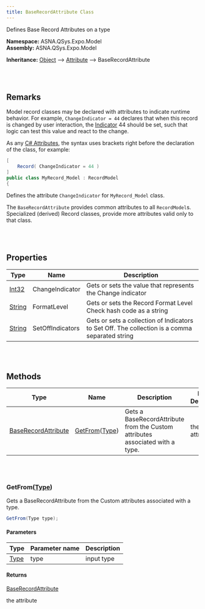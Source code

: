 ```yaml
---
title: BaseRecordAttribute Class
---
```


Defines Base Record Attributes on a type

**Namespace:** ASNA.QSys.Expo.Model <br/>
**Assembly:** ASNA.QSys.Expo.Model

**Inheritance:** [Object](https://docs.microsoft.com/en-us/dotnet/api/system.object) --> [Attribute](https://docs.microsoft.com/en-us/dotnet/api/system.attribute) --> BaseRecordAttribute

<br>
<br>

## Remarks

Model record classes may be declared with attributes to indicate runtime behavior. For example, `ChangeIndicator = 44` declares that when this record is changed by user interaction, the [Indicator](/reference/asna-qsys-runtime/indicator.html) 44 should be set, such that logic can test this value and react to the change.

As any [C# Attributes](https://docs.microsoft.com/en-us/dotnet/csharp/programming-guide/concepts/attributes/), the syntax uses brackets right before the declaration of the class, for example:

```cs
[
    Record( ChangeIndicator = 44 )
]
public class MyRecord_Model : RecordModel
{
```

Defines the attribute `ChangeIndicator` for `MyRecord_Model` class.

The `BaseRecordAttribute` provides common attributes to all `RecordModel`s. Specialized (derived) Record classes, provide more attributes valid only to that class.

<br>
<br>

## Properties

| Type | Name | Description 
| --- | --- | --- 
| [Int32](https://docs.microsoft.com/en-us/dotnet/api/system.int32) | ChangeIndicator | Gets or sets the value that represents the Change indicator  
| [String](https://docs.microsoft.com/en-us/dotnet/api/system.string) | FormatLevel | Gets or sets the Record Format Level Check hash code as a string  
| [String](https://docs.microsoft.com/en-us/dotnet/api/system.string) | SetOffIndicators | Gets or sets a collection of Indicators to Set Off. The collection is a comma separated string  

<br>
<br>

## Methods

| Type | Name | Description | Return Description 
| --- | --- | --- | --- 
| [BaseRecordAttribute](/reference/asna-qsys-expo/expo-model/base-record-attribute.html) | [GetFrom](#getfromtype)([Type](https://docs.microsoft.com/en-us/dotnet/api/system.type)) | Gets a BaseRecordAttribute from the Custom attributes associated with a type. | the attribute

<br>
<br>

### GetFrom([Type](https://docs.microsoft.com/en-us/dotnet/api/system.type))

Gets a BaseRecordAttribute from the Custom attributes associated with a type.

```cs
GetFrom(Type type);
```

#### Parameters

| Type | Parameter name | Description
| --- | --- | ---
| [Type](https://docs.microsoft.com/en-us/dotnet/api/system.type) | type | input type 

#### Returns

[BaseRecordAttribute](/reference/asna-qsys-expo/expo-model/base-record-attribute.html)

the attribute


<br>
<br>

